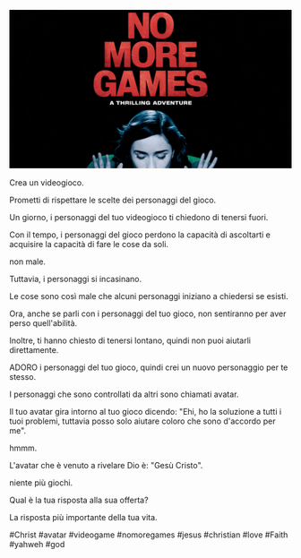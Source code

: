 ![Video cover image](../cover.jpeg "cover-photo")

Crea un videogioco.

Prometti di rispettare le scelte dei personaggi del gioco.

Un giorno, i personaggi del tuo videogioco ti chiedono di tenersi fuori.

Con il tempo, i personaggi del gioco perdono la capacità di ascoltarti e acquisire la capacità di fare le cose da soli.

non male.

Tuttavia, i personaggi si incasinano.

Le cose sono così male che alcuni personaggi iniziano a chiedersi se esisti.

Ora, anche se parli con i personaggi del tuo gioco, non sentiranno per aver perso quell'abilità.

Inoltre, ti hanno chiesto di tenersi lontano, quindi non puoi aiutarli direttamente.

ADORO i personaggi del tuo gioco, quindi crei un nuovo personaggio per te stesso.

I personaggi che sono controllati da altri sono chiamati avatar.

Il tuo avatar gira intorno al tuo gioco dicendo: "Ehi, ho la soluzione a tutti i tuoi problemi, tuttavia posso solo aiutare coloro che sono d'accordo per me".

hmmm.

L'avatar che è venuto a rivelare Dio è: "Gesù Cristo".

niente più giochi.

Qual è la tua risposta alla sua offerta?

La risposta più importante della tua vita.

#Christ #avatar #videogame #nomoregames #jesus #christian #love #Faith #yahweh #god
